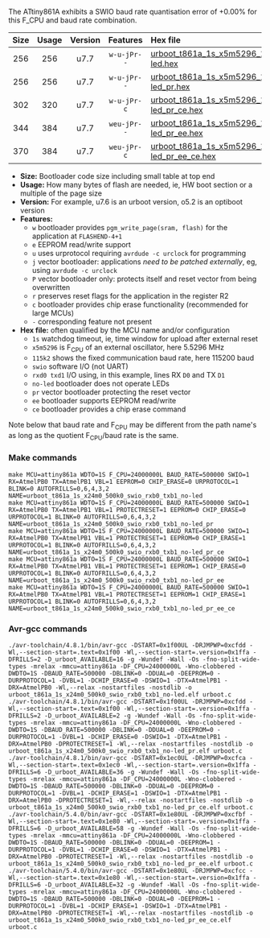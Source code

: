 The ATtiny861A exhibits a SWIO baud rate quantisation error of +0.00% for this F_CPU and baud rate combination.

|Size|Usage|Version|Features|Hex file|
|:-:|:-:|:-:|:-:|:--|
|256|256|u7.7|`w-u-jPr--`|[urboot_t861a_1s_x5m5296_115k2_swio_rxb0_txb1_no-led.hex](https://raw.githubusercontent.com/stefanrueger/urboot.hex/main/mcus/attiny861a/watchdog_1_s/external_oscillator_x/%2B5m529600_hz/%2B115k2_baud/swio_rxb0_txb1/no-led/urboot_t861a_1s_x5m5296_115k2_swio_rxb0_txb1_no-led.hex)|
|256|256|u7.7|`w-u-jPr--`|[urboot_t861a_1s_x5m5296_115k2_swio_rxb0_txb1_no-led_pr.hex](https://raw.githubusercontent.com/stefanrueger/urboot.hex/main/mcus/attiny861a/watchdog_1_s/external_oscillator_x/%2B5m529600_hz/%2B115k2_baud/swio_rxb0_txb1/no-led/urboot_t861a_1s_x5m5296_115k2_swio_rxb0_txb1_no-led_pr.hex)|
|302|320|u7.7|`w-u-jPr-c`|[urboot_t861a_1s_x5m5296_115k2_swio_rxb0_txb1_no-led_pr_ce.hex](https://raw.githubusercontent.com/stefanrueger/urboot.hex/main/mcus/attiny861a/watchdog_1_s/external_oscillator_x/%2B5m529600_hz/%2B115k2_baud/swio_rxb0_txb1/no-led/urboot_t861a_1s_x5m5296_115k2_swio_rxb0_txb1_no-led_pr_ce.hex)|
|344|384|u7.7|`weu-jPr--`|[urboot_t861a_1s_x5m5296_115k2_swio_rxb0_txb1_no-led_pr_ee.hex](https://raw.githubusercontent.com/stefanrueger/urboot.hex/main/mcus/attiny861a/watchdog_1_s/external_oscillator_x/%2B5m529600_hz/%2B115k2_baud/swio_rxb0_txb1/no-led/urboot_t861a_1s_x5m5296_115k2_swio_rxb0_txb1_no-led_pr_ee.hex)|
|370|384|u7.7|`weu-jPr-c`|[urboot_t861a_1s_x5m5296_115k2_swio_rxb0_txb1_no-led_pr_ee_ce.hex](https://raw.githubusercontent.com/stefanrueger/urboot.hex/main/mcus/attiny861a/watchdog_1_s/external_oscillator_x/%2B5m529600_hz/%2B115k2_baud/swio_rxb0_txb1/no-led/urboot_t861a_1s_x5m5296_115k2_swio_rxb0_txb1_no-led_pr_ee_ce.hex)|

- **Size:** Bootloader code size including small table at top end
- **Usage:** How many bytes of flash are needed, ie, HW boot section or a multiple of the page size
- **Version:** For example, u7.6 is an urboot version, o5.2 is an optiboot version
- **Features:**
  + `w` bootloader provides `pgm_write_page(sram, flash)` for the application at `FLASHEND-4+1`
  + `e` EEPROM read/write support
  + `u` uses urprotocol requiring `avrdude -c urclock` for programming
  + `j` vector bootloader: applications *need to be patched externally*, eg, using `avrdude -c urclock`
  + `P` vector bootloader only: protects itself and reset vector from being overwritten
  + `r` preserves reset flags for the application in the register R2
  + `c` bootloader provides chip erase functionality (recommended for large MCUs)
  + `-` corresponding feature not present
- **Hex file:** often qualified by the MCU name and/or configuration
  + `1s` watchdog timeout, ie, time window for upload after external reset
  + `x5m5296` is F<sub>CPU</sub> of an external oscillator, here 5.5296 MHz
  + `115k2` shows the fixed communication baud rate, here 115200 baud
  + `swio` software I/O (not UART)
  + `rxd0 txd1` I/O using, in this example, lines RX `D0` and TX `D1`
  + `no-led` bootloader does not operate LEDs
  + `pr` vector bootloader protecting the reset vector
  + `ee` bootloader supports EEPROM read/write
  + `ce` bootloader provides a chip erase command


Note below that baud rate and F<sub>CPU</sub> may be different from the path name's as long as the quotient F<sub>CPU</sub>/baud rate is the same.

### Make commands
```
make MCU=attiny861a WDTO=1S F_CPU=24000000L BAUD_RATE=500000 SWIO=1 RX=AtmelPB0 TX=AtmelPB1 VBL=1 EEPROM=0 CHIP_ERASE=0 URPROTOCOL=1 BLINK=0 AUTOFRILLS=0,6,4,3,2 NAME=urboot_t861a_1s_x24m0_500k0_swio_rxb0_txb1_no-led
make MCU=attiny861a WDTO=1S F_CPU=24000000L BAUD_RATE=500000 SWIO=1 RX=AtmelPB0 TX=AtmelPB1 VBL=1 PROTECTRESET=1 EEPROM=0 CHIP_ERASE=0 URPROTOCOL=1 BLINK=0 AUTOFRILLS=0,6,4,3,2 NAME=urboot_t861a_1s_x24m0_500k0_swio_rxb0_txb1_no-led_pr
make MCU=attiny861a WDTO=1S F_CPU=24000000L BAUD_RATE=500000 SWIO=1 RX=AtmelPB0 TX=AtmelPB1 VBL=1 PROTECTRESET=1 EEPROM=0 CHIP_ERASE=1 URPROTOCOL=1 BLINK=0 AUTOFRILLS=0,6,4,3,2 NAME=urboot_t861a_1s_x24m0_500k0_swio_rxb0_txb1_no-led_pr_ce
make MCU=attiny861a WDTO=1S F_CPU=24000000L BAUD_RATE=500000 SWIO=1 RX=AtmelPB0 TX=AtmelPB1 VBL=1 PROTECTRESET=1 EEPROM=1 CHIP_ERASE=0 URPROTOCOL=1 BLINK=0 AUTOFRILLS=0,6,4,3,2 NAME=urboot_t861a_1s_x24m0_500k0_swio_rxb0_txb1_no-led_pr_ee
make MCU=attiny861a WDTO=1S F_CPU=24000000L BAUD_RATE=500000 SWIO=1 RX=AtmelPB0 TX=AtmelPB1 VBL=1 PROTECTRESET=1 EEPROM=1 CHIP_ERASE=1 URPROTOCOL=1 BLINK=0 AUTOFRILLS=0,6,4,3,2 NAME=urboot_t861a_1s_x24m0_500k0_swio_rxb0_txb1_no-led_pr_ee_ce
```

### Avr-gcc commands
```
./avr-toolchain/4.8.1/bin/avr-gcc -DSTART=0x1f00UL -DRJMPWP=0xcfdd -Wl,--section-start=.text=0x1f00 -Wl,--section-start=.version=0x1ffa -DFRILLS=2 -D_urboot_AVAILABLE=16 -g -Wundef -Wall -Os -fno-split-wide-types -mrelax -mmcu=attiny861a -DF_CPU=24000000L -Wno-clobbered -DWDTO=1S -DBAUD_RATE=500000 -DBLINK=0 -DDUAL=0 -DEEPROM=0 -DURPROTOCOL=1 -DVBL=1 -DCHIP_ERASE=0 -DSWIO=1 -DTX=AtmelPB1 -DRX=AtmelPB0 -Wl,--relax -nostartfiles -nostdlib -o urboot_t861a_1s_x24m0_500k0_swio_rxb0_txb1_no-led.elf urboot.c
./avr-toolchain/4.8.1/bin/avr-gcc -DSTART=0x1f00UL -DRJMPWP=0xcfdd -Wl,--section-start=.text=0x1f00 -Wl,--section-start=.version=0x1ffa -DFRILLS=2 -D_urboot_AVAILABLE=2 -g -Wundef -Wall -Os -fno-split-wide-types -mrelax -mmcu=attiny861a -DF_CPU=24000000L -Wno-clobbered -DWDTO=1S -DBAUD_RATE=500000 -DBLINK=0 -DDUAL=0 -DEEPROM=0 -DURPROTOCOL=1 -DVBL=1 -DCHIP_ERASE=0 -DSWIO=1 -DTX=AtmelPB1 -DRX=AtmelPB0 -DPROTECTRESET=1 -Wl,--relax -nostartfiles -nostdlib -o urboot_t861a_1s_x24m0_500k0_swio_rxb0_txb1_no-led_pr.elf urboot.c
./avr-toolchain/4.8.1/bin/avr-gcc -DSTART=0x1ec0UL -DRJMPWP=0xcfca -Wl,--section-start=.text=0x1ec0 -Wl,--section-start=.version=0x1ffa -DFRILLS=6 -D_urboot_AVAILABLE=36 -g -Wundef -Wall -Os -fno-split-wide-types -mrelax -mmcu=attiny861a -DF_CPU=24000000L -Wno-clobbered -DWDTO=1S -DBAUD_RATE=500000 -DBLINK=0 -DDUAL=0 -DEEPROM=0 -DURPROTOCOL=1 -DVBL=1 -DCHIP_ERASE=1 -DSWIO=1 -DTX=AtmelPB1 -DRX=AtmelPB0 -DPROTECTRESET=1 -Wl,--relax -nostartfiles -nostdlib -o urboot_t861a_1s_x24m0_500k0_swio_rxb0_txb1_no-led_pr_ce.elf urboot.c
./avr-toolchain/5.4.0/bin/avr-gcc -DSTART=0x1e80UL -DRJMPWP=0xcfbf -Wl,--section-start=.text=0x1e80 -Wl,--section-start=.version=0x1ffa -DFRILLS=6 -D_urboot_AVAILABLE=58 -g -Wundef -Wall -Os -fno-split-wide-types -mrelax -mmcu=attiny861a -DF_CPU=24000000L -Wno-clobbered -DWDTO=1S -DBAUD_RATE=500000 -DBLINK=0 -DDUAL=0 -DEEPROM=1 -DURPROTOCOL=1 -DVBL=1 -DCHIP_ERASE=0 -DSWIO=1 -DTX=AtmelPB1 -DRX=AtmelPB0 -DPROTECTRESET=1 -Wl,--relax -nostartfiles -nostdlib -o urboot_t861a_1s_x24m0_500k0_swio_rxb0_txb1_no-led_pr_ee.elf urboot.c
./avr-toolchain/5.4.0/bin/avr-gcc -DSTART=0x1e80UL -DRJMPWP=0xcfcc -Wl,--section-start=.text=0x1e80 -Wl,--section-start=.version=0x1ffa -DFRILLS=6 -D_urboot_AVAILABLE=32 -g -Wundef -Wall -Os -fno-split-wide-types -mrelax -mmcu=attiny861a -DF_CPU=24000000L -Wno-clobbered -DWDTO=1S -DBAUD_RATE=500000 -DBLINK=0 -DDUAL=0 -DEEPROM=1 -DURPROTOCOL=1 -DVBL=1 -DCHIP_ERASE=1 -DSWIO=1 -DTX=AtmelPB1 -DRX=AtmelPB0 -DPROTECTRESET=1 -Wl,--relax -nostartfiles -nostdlib -o urboot_t861a_1s_x24m0_500k0_swio_rxb0_txb1_no-led_pr_ee_ce.elf urboot.c
```

